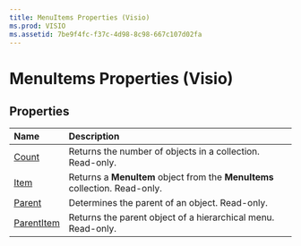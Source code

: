 ```yaml
---
title: MenuItems Properties (Visio)
ms.prod: VISIO
ms.assetid: 7be9f4fc-f37c-4d98-8c98-667c107d02fa
---
```



# MenuItems Properties (Visio)

## Properties



|**Name**|**Description**|
|:-----|:-----|
|[Count](menuitems-count-property-visio.md)|Returns the number of objects in a collection. Read-only.|
|[Item](menuitems-item-property-visio.md)|Returns a  **MenuItem** object from the **MenuItems** collection. Read-only.|
|[Parent](menuitems-parent-property-visio.md)|Determines the parent of an object. Read-only.|
|[ParentItem](menuitems-parentitem-property-visio.md)|Returns the parent object of a hierarchical menu. Read-only.|

